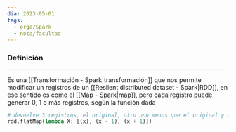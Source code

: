 ```yaml
---
dia: 2023-05-01
tags:
  - orga/Spark
  - nota/facultad
---
```

### Definición
---
Es una [[Transformación - Spark|transformación]] que nos permite modificar un registros de un [[Resilent distributed dataset - Spark|RDD]], en ese sentido es como el [[Map - Spark|map]], pero cada registro puede generar 0, 1 o más registros, según la función dada

``` python
# devuelve 3 registros, el original, otro uno menos que el original y otro uno más que el original
rdd.flatMap(lambda X: [(x), (x - 1), (x + 1)])
```